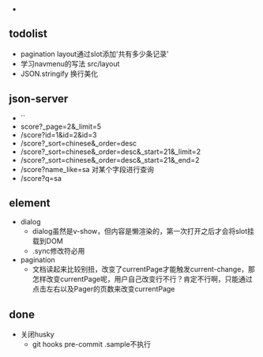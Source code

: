 + 
## todolist
+ pagination layout通过slot添加'共有多少条记录'
+ 学习navmenu的写法 src/layout
+ JSON.stringify 换行美化




## json-server
+ ``
+ score?_page=2&_limit=5
+ /score?id=1&id=2&id=3
+ /score?_sort=chinese&_order=desc
+ /score?_sort=chinese&_order=desc&_start=21&_limit=2
+ /score?_sort=chinese&_order=desc&_start=21&_end=2
+ /score?name_like=sa 对某个字段进行查询
+ /score?q=sa  

## element
+ dialog
  + dialog虽然是v-show，但内容是懒渲染的，第一次打开之后才会将slot挂载到DOM
  + .sync修改符必用
+ pagination
  + 文档读起来比较别扭，改变了currentPage才能触发current-change，那怎样改变currentPage呢，用户自己改变行不行？肯定不行啊，只能通过点击左右以及Pager的页数来改变currentPage

## done
+ 关闭husky
  + git hooks  pre-commit  .sample不执行
